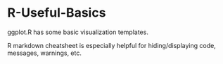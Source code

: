 # R-Useful-Basics

ggplot.R has some basic visualization templates.

R markdown cheatsheet is especially helpful for hiding/displaying code, messages, warnings, etc.


